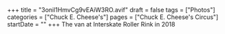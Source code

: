 +++
title = "3onil1HmvCg9vEAiW3RO.avif"
draft = false
tags = ["Photos"]
categories = ["Chuck E. Cheese's"]
pages = ["Chuck E. Cheese's Circus"]
startDate = ""
+++
The van at Interskate Roller Rink in 2018
